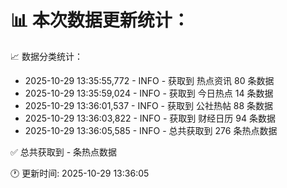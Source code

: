 📊 本次数据更新统计：
==========================

📈 数据分类统计：
- 2025-10-29 13:35:55,772 - INFO - 获取到 热点资讯 80 条数据
- 2025-10-29 13:35:59,024 - INFO - 获取到 今日热点 14 条数据
- 2025-10-29 13:36:01,537 - INFO - 获取到 公社热帖 88 条数据
- 2025-10-29 13:36:03,822 - INFO - 获取到 财经日历 94 条数据
- 2025-10-29 13:36:05,585 - INFO - 总共获取到 276 条热点数据

✅ 总共获取到 - 条热点数据

🕐 更新时间: 2025-10-29 13:36:05
